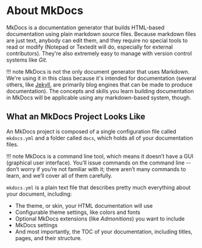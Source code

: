 # About MkDocs

MkDocs is a documentation generator that builds HTML-based documentation using plain markdown source files. Because markdown files are just text, anybody can edit them, and they require no special tools to read or modify (Notepad or Textedit will do, especially for external contributors). They're also extremely easy to manage with version control systems like *Git*.

!!! note
    MkDocs is not the only document generator that uses Markdown. We're using it in this class because it's intended for documentation (several others, like [Jekyll](https://jekyllrb.com/), are primarily blog engines that can be made to produce documentation). The concepts and skills you learn building documentation in MkDocs will be applicable using any markdown-based system, though.


## What an MkDocs Project Looks Like

An MkDocs project is composed of a single configuration file called `mkdocs.yml` and a folder called `docs`, which holds all of your documentation files. 

!!! note
    MkDocs is a command line tool, which means it doesn’t have a GUI (graphical user interface). You’ll issue commands on the command line -- don’t worry if you’re not familiar with it; there aren’t many commands to learn, and we’ll cover all of them carefully.

`mkdocs.yml` is a plain text file that describes pretty much everything about your document, including:

* The theme, or skin, your HTML documentation will use
* Configurable theme settings, like colors and fonts 
* Optional MkDocs extensions (like *Admonitions*) you want to include
* MkDocs settings
* And most importantly, the TOC of your documentation, including titles, pages, and their structure.

